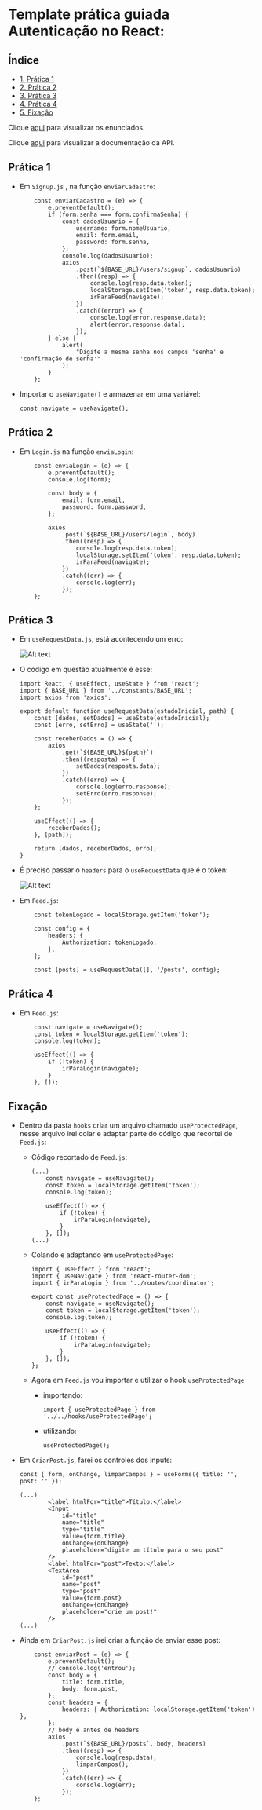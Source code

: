 # Template prática guiada Autenticação no React:

## Índice

- [1. Prática 1](#prática-1)
- [2. Prática 2](#prática-2)
- [3. Prática 3](#prática-3)
- [4. Prática 4](#prática-4)
- [5. Fixação](#fixação)

Clique [aqui](https://docs.google.com/presentation/d/e/2PACX-1vQfCwZ_yGr_1V1U-qv8D0uUDVRsilV7yYtx0eQRfVpvZZNsllw8aE57OOkCS6_UV1H0w6xlkS4sL5zc/pub?start=false&loop=false&delayms=3000&slide=id.g1de97eebd14_0_14) para visualizar os enunciados.

Clique [aqui](https://documenter.getpostman.com/view/24422099/2s93Xu1QR9#6aa45f83-bd02-4d9f-886b-f04939e89ace) para visualizar a documentação da API.

## Prática 1

- Em `Signup.js` , na função `enviarCadastro`:

  ```
      const enviarCadastro = (e) => {
          e.preventDefault();
          if (form.senha === form.confirmaSenha) {
              const dadosUsuario = {
                  username: form.nomeUsuario,
                  email: form.email,
                  password: form.senha,
              };
              console.log(dadosUsuario);
              axios
                  .post(`${BASE_URL}/users/signup`, dadosUsuario)
                  .then((resp) => {
                      console.log(resp.data.token);
                      localStorage.setItem('token', resp.data.token);
                      irParaFeed(navigate);
                  })
                  .catch((error) => {
                      console.log(error.response.data);
                      alert(error.response.data);
                  });
          } else {
              alert(
                  "Digite a mesma senha nos campos 'senha' e 'confirmação de senha'"
              );
          }
      };
  ```

- Importar o `useNavigate()` e armazenar em uma variável:

  ```
  const navigate = useNavigate();
  ```

## Prática 2

- Em `Login.js` na função `enviaLogin`:

  ```
      const enviaLogin = (e) => {
          e.preventDefault();
          console.log(form);

          const body = {
              email: form.email,
              password: form.password,
          };

          axios
              .post(`${BASE_URL}/users/login`, body)
              .then((resp) => {
                  console.log(resp.data.token);
                  localStorage.setItem('token', resp.data.token);
                  irParaFeed(navigate);
              })
              .catch((err) => {
                  console.log(err);
              });
      };
  ```

## Prática 3

- Em `useRequestData.js`, está acontecendo um erro:

  ![Alt text](image.png)

- O código em questão atualmente é esse:

  ```
  import React, { useEffect, useState } from 'react';
  import { BASE_URL } from '../constants/BASE_URL';
  import axios from 'axios';

  export default function useRequestData(estadoInicial, path) {
      const [dados, setDados] = useState(estadoInicial);
      const [erro, setErro] = useState('');

      const receberDados = () => {
          axios
              .get(`${BASE_URL}${path}`)
              .then((resposta) => {
                  setDados(resposta.data);
              })
              .catch((erro) => {
                  console.log(erro.response);
                  setErro(erro.response);
              });
      };

      useEffect(() => {
          receberDados();
      }, [path]);

      return [dados, receberDados, erro];
  }

  ```

- É preciso passar o `headers` para o `useRequestData` que é o token:

  ![Alt text](image-1.png)

- Em `Feed.js`:

  ```
      const tokenLogado = localStorage.getItem('token');

      const config = {
          headers: {
              Authorization: tokenLogado,
          },
      };

      const [posts] = useRequestData([], '/posts', config);
  ```

## Prática 4

- Em `Feed.js`:

  ```
      const navigate = useNavigate();
      const token = localStorage.getItem('token');
      console.log(token);

      useEffect(() => {
          if (!token) {
              irParaLogin(navigate);
          }
      }, []);
  ```

## Fixação

- Dentro da pasta `hooks` criar um arquivo chamado `useProtectedPage`, nesse arquivo irei colar e adaptar parte do código que recortei de `Feed.js`:

  - Código recortado de `Feed.js`:

    ```
    (...)
        const navigate = useNavigate();
        const token = localStorage.getItem('token');
        console.log(token);

        useEffect(() => {
            if (!token) {
                irParaLogin(navigate);
            }
        }, []);
    (...)
    ```

  - Colando e adaptando em `useProtectedPage`:

    ```
    import { useEffect } from 'react';
    import { useNavigate } from 'react-router-dom';
    import { irParaLogin } from '../routes/coordinator';

    export const useProtectedPage = () => {
        const navigate = useNavigate();
        const token = localStorage.getItem('token');
        console.log(token);

        useEffect(() => {
            if (!token) {
                irParaLogin(navigate);
            }
        }, []);
    };
    ```

  - Agora em `Feed.js` vou importar e utilizar o hook `useProtectedPage`
    - importando:
      ```
      import { useProtectedPage } from '../../hooks/useProtectedPage';
      ```
    - utilizando:
      ```
      useProtectedPage();
      ```

- Em `CriarPost.js`, farei os controles dos inputs:

  ```
  const { form, onChange, limparCampos } = useForms({ title: '', post: '' });
  ```

  ```
  (...)
          <label htmlFor="title">Título:</label>
          <Input
              id="title"
              name="title"
              type="title"
              value={form.title}
              onChange={onChange}
              placeholder="digite um título para o seu post"
          />
          <label htmlFor="post">Texto:</label>
          <TextArea
              id="post"
              name="post"
              type="post"
              value={form.post}
              onChange={onChange}
              placeholder="crie um post!"
          />
  (...)
  ```

- Ainda em `CriarPost.js` irei criar a função de enviar esse post:
  ```
      const enviarPost = (e) => {
          e.preventDefault();
          // console.log('entrou');
          const body = {
              title: form.title,
              body: form.post,
          };
          const headers = {
              headers: { Authorization: localStorage.getItem('token') },
          };
          // body é antes de headers
          axios
              .post(`${BASE_URL}/posts`, body, headers)
              .then((resp) => {
                  console.log(resp.data);
                  limparCampos();
              })
              .catch((err) => {
                  console.log(err);
              });
      };
  ```
